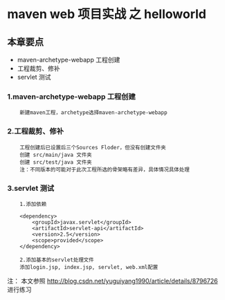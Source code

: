 # maven web 项目实战 之 helloworld
## 本章要点
* maven-archetype-webapp 工程创建
* 工程裁剪、修补
* servlet 测试

### 1.maven-archetype-webapp 工程创建
		新建maven工程，archetype选择maven-archetype-webapp
		
### 2.工程裁剪、修补
		工程创建后已设置后三个Sources Floder，但没有创建文件夹
		创建 src/main/java 文件夹
		创建 src/test/java 文件夹
		注：不同版本的可能对于此次工程所选的骨架略有差异，具体情况具体处理
		
### 3.servlet 测试
		1.添加依赖
		
		<dependency>    
		    <groupId>javax.servlet</groupId>    
		    <artifactId>servlet-api</artifactId>    
		    <version>2.5</version>    
		    <scope>provided</scope>    
		</dependency>    
		
		2.添加基本的servlet处理文件
		添加login.jsp, index.jsp, servlet, web.xml配置
		
注： 本文参照 http://blog.csdn.net/yuguiyang1990/article/details/8796726 进行练习